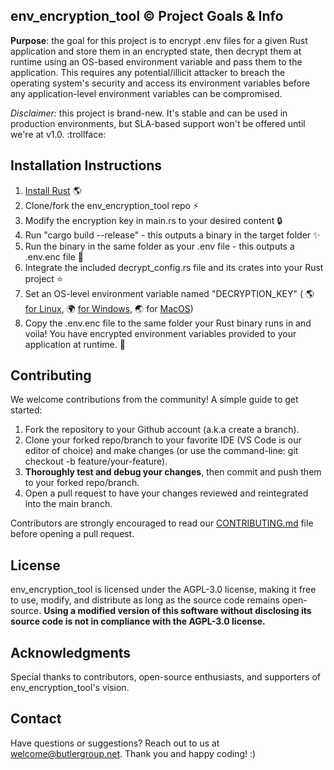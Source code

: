 ## env_encryption_tool :copyright: Project Goals & Info

**Purpose**: the goal for this project is to encrypt .env files for a given Rust application and store them in an encrypted state, then decrypt them at runtime using an OS-based environment variable and pass them to the application. This requires any potential/illicit attacker to breach the operating system's security and access its environment variables before any application-level environment variables can be compromised. 

*Disclaimer:* this project is brand-new. It's stable and can be used in production environments, but SLA-based support won't be offered until we're at v1.0. :trollface:

## Installation Instructions

1. [Install Rust](https://rustup.rs/) :earth_americas:
2. Clone/fork the env_encryption_tool repo :zap:
3. Modify the encryption key in main.rs to your desired content :lock:
4. Run "cargo build --release" - this outputs a binary in the target folder :sparkles:
5. Run the binary in the same folder as your .env file - this outputs a .env.enc file :confetti_ball:
6. Integrate the included decrypt_config.rs file and its crates into your Rust project :star:
7. Set an OS-level environment variable named "DECRYPTION_KEY" ( :earth_americas: [for Linux](https://stackoverflow.com/questions/45502996/how-to-set-environment-variable-in-linux-permanently), :earth_africa: [for Windows](https://phoenixnap.com/kb/windows-set-environment-variable), :earth_asia: for [MacOS](https://stackoverflow.com/questions/65597552/how-exactly-to-set-up-and-use-environment-variables-on-a-mac)) 
8. Copy the .env.enc file to the same folder your Rust binary runs in and voila! You have encrypted environment variables provided to your application at runtime. :tada:

## Contributing

We welcome contributions from the community! A simple guide to get started:

1. Fork the repository to your Github account (a.k.a create a branch). 
2. Clone your forked repo/branch to your favorite IDE (VS Code is our editor of choice) and make changes (or use the command-line: git checkout -b feature/your-feature).
3. **Thoroughly test and debug your changes**, then commit and push them to your forked repo/branch.
4. Open a pull request to have your changes reviewed and reintegrated into the main branch.

Contributors are strongly encouraged to read our [CONTRIBUTING.md](https://github.com/butlergroup/env_encryption_tool/blob/main/CONTRIBUTING.md) file before opening a pull request. 

## License

env_encryption_tool is licensed under the AGPL-3.0 license, making it free to use, modify, and distribute as long as the source code remains open-source. **Using a modified version of this software without disclosing its source code is not in compliance with the AGPL-3.0 license.**

## Acknowledgments

Special thanks to contributors, open-source enthusiasts, and supporters of env_encryption_tool's vision.

## Contact

Have questions or suggestions? Reach out to us at welcome@butlergroup.net. Thank you and happy coding! :)
